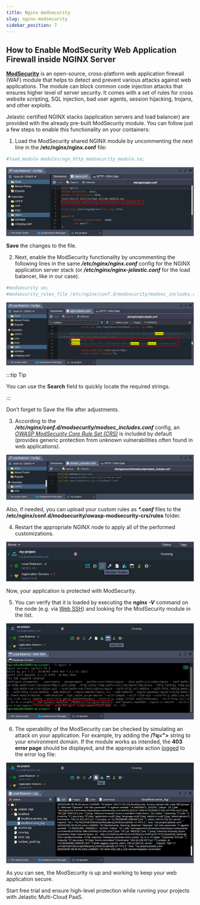 ```yaml
---
title: Nginx modsecurity
slug: nginx-modsecurity
sidebar_position: 7
---
```


## How to Enable ModSecurity Web Application Firewall inside NGINX Server

**[ModSecurity](https://www.modsecurity.org/)** is an open-source, cross-platform web application firewall (WAF) module that helps to detect and prevent various attacks against web applications. The module can block common code injection attacks that ensures higher level of server security. It comes with a set of rules for cross website scripting, SQL injection, bad user agents, session hijacking, trojans, and other exploits.

Jelastic certified NGINX stacks (application servers and load balancer) are provided with the already pre-built ModSecurity module. You can follow just a few steps to enable this functionality on your containers:

1.  Load the ModSecurity shared NGINX module by uncommenting the next line in the **/etc/nginx/nginx.conf** file:

```bash
#load_module modules/ngx_http_modsecurity_module.so;
```

<div style={{
    display:'flex',
    justifyContent: 'center',
    margin: '0 0 1rem 0'
}}>

![Locale Dropdown](./img/NGINXModSecurity/modsecurity-nginx-waf-configuration.png)

</div>

**Save** the changes to the file.

2.  Next, enable the ModSecurity functionality by uncommenting the following lines in the same **_/etc/nginx/nginx.conf_** config for the NGINX application server stack (or **_/etc/nginx/nginx-jelastic.conf_** for the load balancer, like in our case).

```bash
#modsecurity on;
#modsecurity_rules_file /etc/nginx/conf.d/modsecurity/modsec_includes.conf;
```

<div style={{
    display:'flex',
    justifyContent: 'center',
    margin: '0 0 1rem 0'
}}>

![Locale Dropdown](./img/NGINXModSecurity/enable-modsecurity-nginx-waf.png)

</div>

:::tip Tip

You can use the **Search** field to quickly locate the required strings.

:::

Don’t forget to Save the file after adjustments.

3.  According to the **_/etc/nginx/conf.d/modsecurity/modsec_includes.conf_** config, an _[OWASP ModSecurity Core Rule Set (CRS)](https://owasp.org/www-project-modsecurity-core-rule-set/)_ is included by default (provides generic protection from unknown vulnerabilities often found in web applications).

<div style={{
    display:'flex',
    justifyContent: 'center',
    margin: '0 0 1rem 0'
}}>

![Locale Dropdown](./img/NGINXModSecurity/modsecurity-nginx-waf-rules.png)

</div>

Also, if needed, you can upload your custom rules as <b><i>\*.conf</i></b> files to the **/etc/nginx/conf.d/modsecurity/owasp-modsecurity-crs/rules** folder.

4. Restart the appropriate NGINX node to apply all of the performed customizations.

<div style={{
    display:'flex',
    justifyContent: 'center',
    margin: '0 0 1rem 0'
}}>

![Locale Dropdown](./img/NGINXModSecurity/modsecurity-nginx-waf-restart.png)

</div>

Now, your application is protected with ModSecurity.

5. You can verify that it is loaded by executing the **_nginx -V_** command on the node (e.g. via [Web SSH](/docs/deployment-tools/ssh/ssh-access/web-ssh)) and looking for the ModSecurity module in the list.

<div style={{
    display:'flex',
    justifyContent: 'center',
    margin: '0 0 1rem 0'
}}>

![Locale Dropdown](./img/NGINXModSecurity/modsecurity-nginx-waf-web-ssh.png)

</div>

6. The operability of the ModSecurity can be checked by simulating an attack on your application. For example, try adding the **/?q="><script>alert(1)</script>** string to your environment domain. If the module works as intended, the **403 error page** should be displayed, and the appropriate action [logged](/docs/application-setting/built-in-monitoring/log-files) to the error log file:

<div style={{
    display:'flex',
    justifyContent: 'center',
    margin: '0 0 1rem 0'
}}>

![Locale Dropdown](./img/NGINXModSecurity/modsecurity-nginx-waf-log.png)

</div>

As you can see, the ModSecurity is up and working to keep your web application secure.

Start free trial and ensure high-level protection while running your projects with Jelastic Multi-Cloud PaaS.
